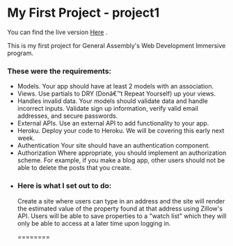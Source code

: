 <h1>My First Project - project1</h1>
<p>You can find the live version <a href="https://radiant-hollows-4984.herokuapp.com/">Here</a> . </p>

This is my first project for General Assembly's Web Development Immersive program. 

<h3>These were the requirements:</h3>

<ul>
  <li>Models. Your app should have at least 2 models with an association.</li>
  <li>Views. Use partials to DRY (Donâ€™t Repeat Yourself) up your views.</li>
  <li>Handles invalid data. Your models should validate data and handle incorrect inputs. Validate sign up information, verify valid email addresses, and secure passwords.</li>
  <li>External APIs. Use an external API to add functionality to your app.</li>
  <li>Heroku. Deploy your code to Heroku. We will be covering this early next week.</li>
  <li>Authentication Your site should have an authentication component.</li>
  <li>Authorization Where appropriate, you should implement an authorization scheme. For example, if you make a blog app, other users should not be able to delete the posts that you create.<li>

<h3>Here is what I set out to do:</h3>
<p>Create a site where users can type in an address and the site will render the estimated value of the property found at that address using Zillow's API. Users will be able to save properties to a "watch list" which they will only be able to access at a later time upon logging in.</p>
========
